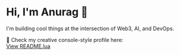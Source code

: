 # Hi, I'm Anurag 👋

I'm building cool things at the intersection of Web3, AI, and DevOps.

🚀 Check my creative console-style profile here:  
[View README.lua](./readme.lua)
